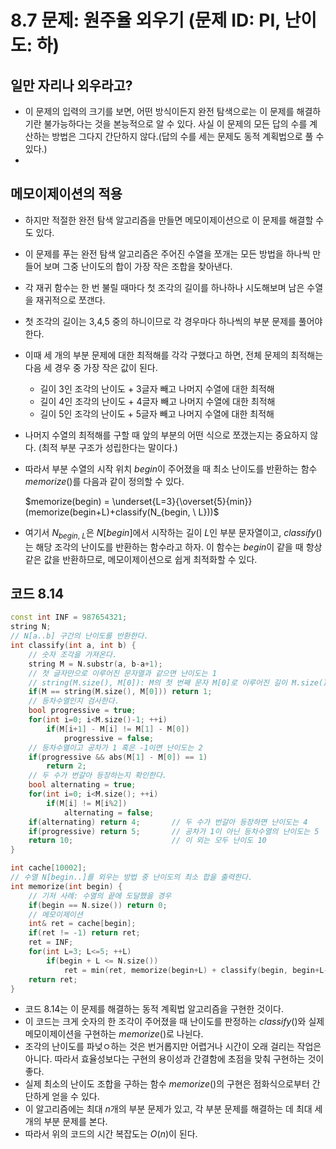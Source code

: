 # 8.7 문제: 원주율 외우기 (문제 ID: PI, 난이도: 하)

## 일만 자리나 외우라고?
* 이 문제의 입력의 크기를 보면, 어떤 방식이든지 완전 탐색으로는 이 문제를 해결하기란 불가능하다는 것을 본능적으로 알 수 있다. 사실 이 문제의 모든 답의 수를 계산하는 방법은 그다지 간단하지 않다.(답의 수를 세는 문제도 동적 계획법으로 풀 수 있다.)
*
## 메모이제이션의 적용
* 하지만 적절한 완전 탐색 알고리즘을 만들면 메모이제이션으로 이 문제를 해결할 수도 있다.
* 이 문제를 푸는 완전 탐색 알고리즘은 주어진 수열을 쪼개는 모든 방법을 하나씩 만들어 보며 그중 난이도의 합이 가장 작은 조합을 찾아낸다.
* 각 재귀 함수는 한 번 불릴 때마다 첫 조각의 길이를 하나하나 시도해보며 남은 수열을 재귀적으로 쪼갠다.
* 첫 조각의 길이는 3,4,5 중의 하니이므로 각 경우마다 하나씩의 부분 문제를 풀어야 한다.
* 이때 세 개의 부분 문제에 대한 최적해를 각각 구했다고 하면, 전체 문제의 최적해는 다음 세 경우 중 가장 작은 값이 된다.

    * 길이 3인 조각의 난이도 + 3글자 빼고 나머지 수열에 대한 최적해
    * 길이 4인 조각의 난이도 + 4글자 빼고 나머지 수열에 대한 최적해
    * 길이 5인 조각의 난이도 + 5글자 빼고 나머지 수열에 대한 최적해

* 나머지 수열의 최적해를 구할 때 앞의 부분의 어떤 식으로 쪼갰는지는 중요하지 않다. (최적 부분 구조가 성립한다는 말이다.)
* 따라서 부분 수열의 시작 위치 $begin$이 주어졌을 때 최소 난이도를 반환하는 함수 $memorize()$를 다음과 같이 정의할 수 있다.

    $memorize(begin) = \underset{L=3}{\overset{5}{min}}(memorize(begin+L)+classify(N_{begin, \ L}))$

* 여기서 $N_{begin, \ L}$은 $N[begin]$에서 시작하는 길이 $L$인 부분 문자열이고, $classify()$는 해당 조각의 난이도를 반환하는 함수라고 하자. 이 함수는 $begin$이 같을 때 항상 같은 값을 반환하므로, 메모이제이션으로 쉽게 최적화할 수 있다.

## 코드 8.14
```C++
const int INF = 987654321;
string N;
// N[a..b] 구간의 난이도를 반환한다.
int classify(int a, int b) {
    // 숫자 조각을 가져온다.
    string M = N.substr(a, b-a+1);
    // 첫 글자만으로 이루어진 문자열과 같으면 난이도는 1
    // string(M.size(), M[0]): M의 첫 번째 문자 M[0]로 이루어진 길이 M.size()의 문자열을 생성합니다.
    if(M == string(M.size(), M[0])) return 1;
    // 등차수열인지 검사한다.
    bool progressive = true;
    for(int i=0; i<M.size()-1; ++i)
        if(M[i+1] - M[i] != M[1] - M[0])
            progressive = false;
    // 등차수열이고 공차가 1 혹은 -1이면 난이도는 2
    if(progressive && abs(M[1] - M[0]) == 1)
        return 2;
    // 두 수가 번갈아 등장하는지 확인한다.
    bool alternating = true;
    for(int i=0; i<M.size(); ++i)
        if(M[i] != M[i%2])
            alternating = false;
    if(alternating) return 4;       // 두 수가 번갈아 등장하면 난이도는 4
    if(progressive) return 5;       // 공차가 1이 아닌 등차수열의 난이도는 5
    return 10;                      // 이 외는 모두 난이도 10
}

int cache[10002];
// 수열 N[begin..]를 외우는 방법 중 난이도의 최소 합을 출력한다.
int memorize(int begin) {
    // 기저 사례: 수열의 끝에 도달했을 경우
    if(begin == N.size()) return 0;
    // 메모이제이션
    int& ret = cache[begin];
    if(ret != -1) return ret;
    ret = INF;
    for(int L=3; L<=5; ++L)
        if(begin + L <= N.size())
            ret = min(ret, memorize(begin+L) + classify(begin, begin+L-1));
    return ret;
}
```
*  코드 8.14는 이 문제를 해결하는 동적 계획법 알고리즘을 구현한 것이다.
* 이 코드는 크게 숫자의 한 조각이 주어졌을 때 난이도를 판정하는 $classify()$와 실제 메모이제이션을 구현하는 $memorize()$로 나뉜다.
* 조각의 난이도를 파넞ㅇ하는 것은 번거롭지만 어렵거나 시간이 오래 걸리는 작업은 아니다. 따라서 효율성보다는 구현의 용이성과 간결함에 초점을 맞춰 구현하는 것이 좋다.
* 실제 최소의 난이도 조합을 구하는 함수 $memorize()$의 구현은 점화식으로부터 간단하게 얻을 수 있다.
* 이 알고리즘에는 최대 $n$개의 부분 문제가 있고, 각 부분 문제를 해결하는 데 최대 세 개의 부분 문제를 본다.
* 따라서 위의 코드의 시간 복잡도는 $O(n)$이 된다.